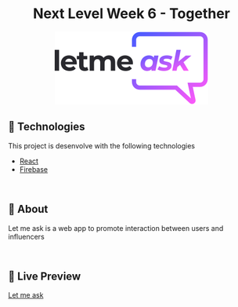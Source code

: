 <h1 align="center">Next Level Week 6 - Together</h1>

<p align="center">
<img src="./.github/logo.svg"/>
</p>

<h2>🚀 Technologies </h2>

This project is desenvolve with the following technologies

- [React](https://reactjs.org)
- [Firebase](https://firebase.google.com/)

<br />

<h2>💬 About</h2>

<p> Let me ask is a web app to promote interaction between users and influencers </p>

<br />

<h2>👀 Live Preview</h2>

<a href="https://letmeask-8b2c9.web.app/">Let me ask</a>



